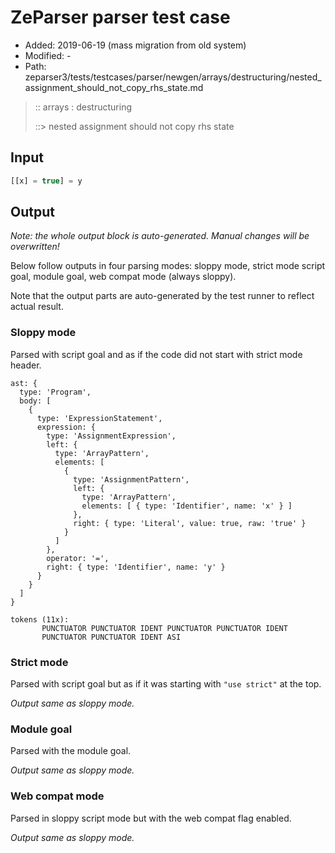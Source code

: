 # ZeParser parser test case

- Added: 2019-06-19 (mass migration from old system)
- Modified: -
- Path: zeparser3/tests/testcases/parser/newgen/arrays/destructuring/nested_assignment_should_not_copy_rhs_state.md

> :: arrays : destructuring
>
> ::> nested assignment should not copy rhs state

## Input

`````js
[[x] = true] = y
`````

## Output

_Note: the whole output block is auto-generated. Manual changes will be overwritten!_

Below follow outputs in four parsing modes: sloppy mode, strict mode script goal, module goal, web compat mode (always sloppy).

Note that the output parts are auto-generated by the test runner to reflect actual result.

### Sloppy mode

Parsed with script goal and as if the code did not start with strict mode header.

`````
ast: {
  type: 'Program',
  body: [
    {
      type: 'ExpressionStatement',
      expression: {
        type: 'AssignmentExpression',
        left: {
          type: 'ArrayPattern',
          elements: [
            {
              type: 'AssignmentPattern',
              left: {
                type: 'ArrayPattern',
                elements: [ { type: 'Identifier', name: 'x' } ]
              },
              right: { type: 'Literal', value: true, raw: 'true' }
            }
          ]
        },
        operator: '=',
        right: { type: 'Identifier', name: 'y' }
      }
    }
  ]
}

tokens (11x):
       PUNCTUATOR PUNCTUATOR IDENT PUNCTUATOR PUNCTUATOR IDENT
       PUNCTUATOR PUNCTUATOR IDENT ASI
`````

### Strict mode

Parsed with script goal but as if it was starting with `"use strict"` at the top.

_Output same as sloppy mode._

### Module goal

Parsed with the module goal.

_Output same as sloppy mode._

### Web compat mode

Parsed in sloppy script mode but with the web compat flag enabled.

_Output same as sloppy mode._

